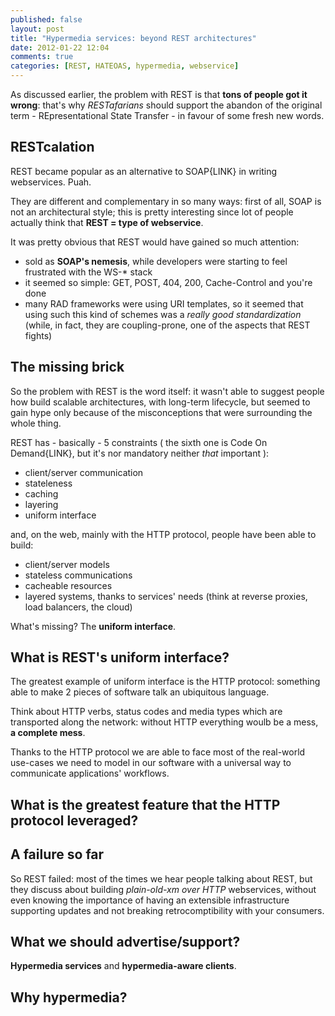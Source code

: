 ```yaml
---
published: false
layout: post
title: "Hypermedia services: beyond REST architectures"
date: 2012-01-22 12:04
comments: true
categories: [REST, HATEOAS, hypermedia, webservice]
---
```


As discussed earlier, the problem with REST is that **tons of people got it
wrong**: that's why *RESTafarians* should support the abandon of the
original term - REpresentational State Transfer -  in favour of 
some fresh new words.
<!-- more -->

## RESTcalation ##

REST became popular as an alternative to SOAP{LINK} in writing webservices.
Puah.

They are different and complementary in so many ways: first of all, SOAP is not
an architectural style; this is pretty interesting since lot of people actually
think that **REST = type of webservice**.

It was pretty obvious that REST would have gained so much attention:

* sold as **SOAP's nemesis**, while developers were starting to feel frustrated with the WS-* stack
* it seemed so simple: GET, POST, 404, 200, Cache-Control and you're done
* many RAD frameworks were using URI templates, so it seemed that using such this kind of
schemes was a *really good standardization* (while, in fact, they are coupling-prone, one
of the aspects that REST fights)

## The missing brick ##

So the problem with REST is the word itself: it wasn't able to suggest people how
build scalable architectures, with long-term lifecycle, but seemed to gain hype only
because of the misconceptions that were surrounding the whole thing.

REST has - basically - 5 constraints ( the sixth one is Code On Demand{LINK}, but it's
nor mandatory neither *that* important ):

* client/server communication
* stateleness
* caching
* layering
* uniform interface

and, on the web, mainly with the HTTP protocol, people have been able to build:

* client/server models
* stateless communications
* cacheable resources
* layered systems, thanks to services' needs (think at reverse proxies, load balancers, the cloud)

What's missing? The **uniform interface**.

## What is REST's uniform interface? ##

The greatest example of uniform interface is the HTTP protocol: something able to
make 2 pieces of software talk an ubiquitous language.

Think about HTTP verbs, status codes and media types which are transported along the
network: without HTTP everything woulb be a mess, **a complete mess**.

Thanks to the HTTP protocol we are able to face most of the real-world use-cases we need
to model in our software with a universal way to communicate applications' workflows.

## What is the greatest feature that the HTTP protocol leveraged? ##

## A failure so far

So REST failed: most of the times we hear people talking about REST, but they discuss about 
building *plain-old-xm over HTTP* webservices, without even knowing the importance of
having an extensible infrastructure supporting updates and not breaking retrocomptibility
with your consumers.

## What we should advertise/support? ##

**Hypermedia services** and **hypermedia-aware clients**.



## Why hypermedia? ##

